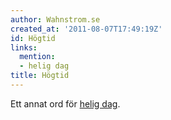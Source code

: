 ```yaml
---
author: Wahnstrom.se
created_at: '2011-08-07T17:49:19Z'
id: Högtid
links:
  mention:
  - helig dag
title: Högtid
---
```


Ett annat ord för [helig dag].

  [helig dag]: helig_dag